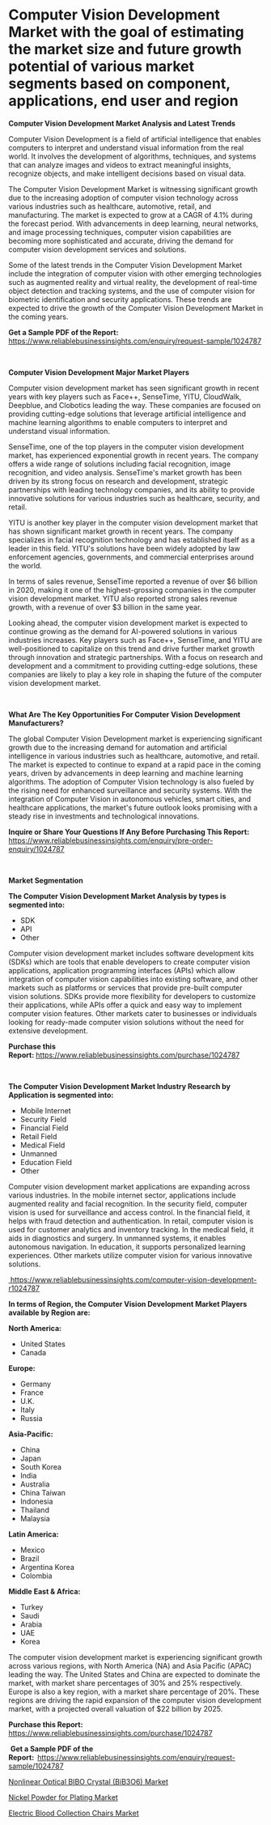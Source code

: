 <p><h1>Computer Vision Development Market with the goal of estimating the market size and future growth potential of various market segments based on component, applications, end user and region</h1></p><p><strong>Computer Vision Development Market Analysis and Latest Trends</strong></p>
<p><p>Computer Vision Development is a field of artificial intelligence that enables computers to interpret and understand visual information from the real world. It involves the development of algorithms, techniques, and systems that can analyze images and videos to extract meaningful insights, recognize objects, and make intelligent decisions based on visual data.</p><p>The Computer Vision Development Market is witnessing significant growth due to the increasing adoption of computer vision technology across various industries such as healthcare, automotive, retail, and manufacturing. The market is expected to grow at a CAGR of 4.1% during the forecast period. With advancements in deep learning, neural networks, and image processing techniques, computer vision capabilities are becoming more sophisticated and accurate, driving the demand for computer vision development services and solutions.</p><p>Some of the latest trends in the Computer Vision Development Market include the integration of computer vision with other emerging technologies such as augmented reality and virtual reality, the development of real-time object detection and tracking systems, and the use of computer vision for biometric identification and security applications. These trends are expected to drive the growth of the Computer Vision Development Market in the coming years.</p></p>
<p><strong>Get a Sample PDF of the Report:&nbsp;</strong> <a href="https://www.reliablebusinessinsights.com/enquiry/request-sample/1024787">https://www.reliablebusinessinsights.com/enquiry/request-sample/1024787</a></p>
<p>&nbsp;</p>
<p><strong>Computer Vision Development Major Market Players</strong></p>
<p><p>Computer vision development market has seen significant growth in recent years with key players such as Face++, SenseTime, YITU, CloudWalk, Deepblue, and Clobotics leading the way. These companies are focused on providing cutting-edge solutions that leverage artificial intelligence and machine learning algorithms to enable computers to interpret and understand visual information.</p><p>SenseTime, one of the top players in the computer vision development market, has experienced exponential growth in recent years. The company offers a wide range of solutions including facial recognition, image recognition, and video analysis. SenseTime's market growth has been driven by its strong focus on research and development, strategic partnerships with leading technology companies, and its ability to provide innovative solutions for various industries such as healthcare, security, and retail.</p><p>YITU is another key player in the computer vision development market that has shown significant market growth in recent years. The company specializes in facial recognition technology and has established itself as a leader in this field. YITU's solutions have been widely adopted by law enforcement agencies, governments, and commercial enterprises around the world.</p><p>In terms of sales revenue, SenseTime reported a revenue of over $6 billion in 2020, making it one of the highest-grossing companies in the computer vision development market. YITU also reported strong sales revenue growth, with a revenue of over $3 billion in the same year.</p><p>Looking ahead, the computer vision development market is expected to continue growing as the demand for AI-powered solutions in various industries increases. Key players such as Face++, SenseTime, and YITU are well-positioned to capitalize on this trend and drive further market growth through innovation and strategic partnerships. With a focus on research and development and a commitment to providing cutting-edge solutions, these companies are likely to play a key role in shaping the future of the computer vision development market.</p></p>
<p>&nbsp;</p>
<p><strong>What Are The Key Opportunities For Computer Vision Development Manufacturers?</strong></p>
<p><p>The global Computer Vision Development market is experiencing significant growth due to the increasing demand for automation and artificial intelligence in various industries such as healthcare, automotive, and retail. The market is expected to continue to expand at a rapid pace in the coming years, driven by advancements in deep learning and machine learning algorithms. The adoption of Computer Vision technology is also fueled by the rising need for enhanced surveillance and security systems. With the integration of Computer Vision in autonomous vehicles, smart cities, and healthcare applications, the market's future outlook looks promising with a steady rise in investments and technological innovations.</p></p>
<p><strong>Inquire or Share Your Questions If Any Before Purchasing This Report:</strong> <a href="https://www.reliablebusinessinsights.com/enquiry/pre-order-enquiry/1024787">https://www.reliablebusinessinsights.com/enquiry/pre-order-enquiry/1024787</a></p>
<p>&nbsp;</p>
<p><strong>Market Segmentation</strong></p>
<p><strong>The Computer Vision Development Market Analysis by types is segmented into:</strong></p>
<p><ul><li>SDK</li><li>API</li><li>Other</li></ul></p>
<p><p>Computer vision development market includes software development kits (SDKs) which are tools that enable developers to create computer vision applications, application programming interfaces (APIs) which allow integration of computer vision capabilities into existing software, and other markets such as platforms or services that provide pre-built computer vision solutions. SDKs provide more flexibility for developers to customize their applications, while APIs offer a quick and easy way to implement computer vision features. Other markets cater to businesses or individuals looking for ready-made computer vision solutions without the need for extensive development.</p></p>
<p><strong>Purchase this Report:&nbsp;</strong><a href="https://www.reliablebusinessinsights.com/purchase/1024787">https://www.reliablebusinessinsights.com/purchase/1024787</a></p>
<p>&nbsp;</p>
<p><strong>The Computer Vision Development Market Industry Research by Application is segmented into:</strong></p>
<p><ul><li>Mobile Internet</li><li>Security Field</li><li>Financial Field</li><li>Retail Field</li><li>Medical Field</li><li>Unmanned</li><li>Education Field</li><li>Other</li></ul></p>
<p><p>Computer vision development market applications are expanding across various industries. In the mobile internet sector, applications include augmented reality and facial recognition. In the security field, computer vision is used for surveillance and access control. In the financial field, it helps with fraud detection and authentication. In retail, computer vision is used for customer analytics and inventory tracking. In the medical field, it aids in diagnostics and surgery. In unmanned systems, it enables autonomous navigation. In education, it supports personalized learning experiences. Other markets utilize computer vision for various innovative solutions.</p></p>
<p><a href="https://www.reliablebusinessinsights.com/computer-vision-development-r1024787">&nbsp;https://www.reliablebusinessinsights.com/computer-vision-development-r1024787</a></p>
<p><strong>In terms of Region, the Computer Vision Development Market Players available by Region are:</strong></p>
<p>
    <p> <strong> North America: </strong>
        <ul>
            <li>United States</li>
            <li>Canada</li>
        </ul>
        </p> 
    <p> <strong> Europe: </strong>
        <ul>
            <li>Germany</li>
            <li>France</li>
            <li>U.K.</li>
            <li>Italy</li>
            <li>Russia</li>
        </ul>
        </p> 
    <p> <strong> Asia-Pacific: </strong>
        <ul>
            <li>China</li>
            <li>Japan</li>
            <li>South Korea</li>
            <li>India</li>
            <li>Australia</li>
            <li>China Taiwan</li>
            <li>Indonesia</li>
            <li>Thailand</li>
            <li>Malaysia</li>
        </ul>
        </p> 
    <p> <strong> Latin America: </strong>
        <ul>
            <li>Mexico</li>
            <li>Brazil</li>
            <li>Argentina Korea</li>
            <li>Colombia</li>
        </ul>
        </p> 
    <p> <strong> Middle East & Africa: </strong>
        <ul>
            <li>Turkey</li>
            <li>Saudi</li>
            <li>Arabia</li>
            <li>UAE</li>
            <li>Korea</li>
        </ul>
    </p>
    </p>
<p><p>The computer vision development market is experiencing significant growth across various regions, with North America (NA) and Asia Pacific (APAC) leading the way. The United States and China are expected to dominate the market, with market share percentages of 30% and 25% respectively. Europe is also a key region, with a market share percentage of 20%. These regions are driving the rapid expansion of the computer vision development market, with a projected overall valuation of $22 billion by 2025.</p></p>
<p><strong>Purchase this Report: </strong><a href="https://www.reliablebusinessinsights.com/purchase/1024787">https://www.reliablebusinessinsights.com/purchase/1024787</a></p>
<p>&nbsp;<strong>Get a Sample PDF of the Report:&nbsp;&nbsp;</strong><a href="https://www.reliablebusinessinsights.com/enquiry/request-sample/1024787">https://www.reliablebusinessinsights.com/enquiry/request-sample/1024787</a></p>
<p><strong></strong></p>
<p><p><a href="https://www.linkedin.com/pulse/nonlinear-optical-bibo-crystal-bib3o6-market-share-amp-analysis-4ccre?trackingId=%2BEEjyb5roxsUoLK3n18cNg%3D%3D">Nonlinear Optical BIBO Crystal (BiB3O6) Market</a></p><p><a href="https://www.linkedin.com/pulse/nickel-powder-plating-industry-analysis-report-its-market-uuxde?trackingId=lS4d676z4WNeKCRQ8QI5QA%3D%3D">Nickel Powder for Plating Market</a></p><p><a href="https://www.linkedin.com/pulse/evaluating-global-electric-blood-collection-chairs-market-8p3ie?trackingId=AiSsSA0WKRX2fv2ze51kNQ%3D%3D">Electric Blood Collection Chairs Market</a></p></p>